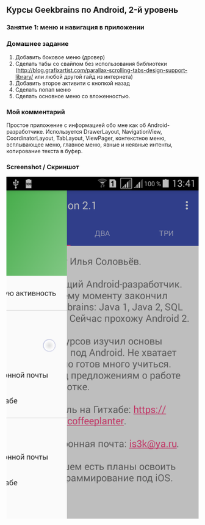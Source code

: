 ## Курсы Geekbrains по Android, 2-й уровень

### Занятие 1: меню и навигация в приложении

### Домашнее задание

1. Добавить боковое меню (дровер)
2. Сделать табы со свайпом без использования библиотеки (http://blog.grafixartist.com/parallax-scrolling-tabs-design-support-library/ или любой другой гайд из интернета)
3. Добавить второе активити с кнопкой назад
4. Сделать попап меню
5. Сделать основное меню со вложенностью.

### Мой комментарий

Простое приложение с информацией обо мне как об Android-разработчике.
Используется DrawerLayout, NavigationView, CoordinatorLayout, TabLayout, ViewPager, контекстное меню, всплывающее меню, главное меню, явные и неявные интенты, копирование текста в буфер.
 
### Screenshot / Скриншот

![Screenshot](/Lesson_2.1/screenshot.png?raw=true "Screenshot")

